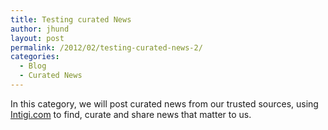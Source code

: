 ```yaml
---
title: Testing curated News
author: jhund
layout: post
permalink: /2012/02/testing-curated-news-2/
categories:
  - Blog
  - Curated News
---
```

In this category, we will post curated news from our trusted sources, using [Intigi.com][1] to find, curate and share news that matter to us.

 [1]: http://intigi.com